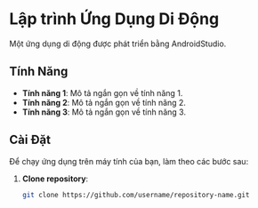 # Lập trình Ứng Dụng Di Động

 <!-- Thay thế bằng đường dẫn đến logo của ứng dụng -->

Một ứng dụng di động được phát triển bằng AndroidStudio.

## Tính Năng

- **Tính năng 1**: Mô tả ngắn gọn về tính năng 1.
- **Tính năng 2**: Mô tả ngắn gọn về tính năng 2.
- **Tính năng 3**: Mô tả ngắn gọn về tính năng 3.

## Cài Đặt

Để chạy ứng dụng trên máy tính của bạn, làm theo các bước sau:

1. **Clone repository**:
   ```bash
   git clone https://github.com/username/repository-name.git
